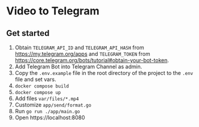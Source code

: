 # Video to Telegram

## Get started

1. Obtain `TELEGRAM_API_ID` and `TELEGRAM_API_HASH` from https://my.telegram.org/apps and `TELEGRAM_TOKEN` from https://core.telegram.org/bots/tutorial#obtain-your-bot-token.
2. Add Telegram Bot into Telegram Channel as admin.
3. Copy the `.env.example` file in the root directory of the project to the `.env` file and set vars.
4. `docker compose build`
5. `docker compose up`
6. Add files `var/files/*.mp4`
7. Customize `app/send/format.go`
8. Run `go run ./app/main.go`
9. Open https://localhost:8080